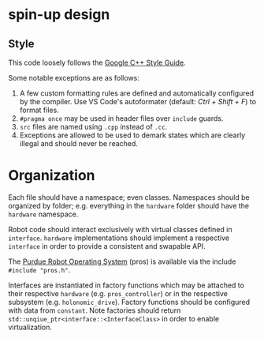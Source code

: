 # spin-up design

## Style
This code loosely follows the [Google C++ Style Guide](https://google.github.io/styleguide/cppguide.html).

Some notable exceptions are as follows:
1. A few custom formatting rules are defined and automatically configured by the compiler. Use VS Code's autoformater (default: *Ctrl + Shift + F*) to format files.
2. `#pragma once` may be used in header files over `include` guards.
3. `src` files are named using `.cpp` instead of `.cc`.
4. Exceptions are allowed to be used to demark states which are clearly illegal and should never be reached.

# Organization
Each file should have a namespace; even classes. Namespaces should be organized by folder; e.g. everything in the `hardware` folder should have the `hardware` namespace.

Robot code should interact exclusively with virtual classes defined in `interface`. `hardware` implementations should implement a respective `interface` in order to provide a consistent and swapable API.

The [Purdue Robot Operating System](https://pros.cs.purdue.edu/v5/index.html#) (pros) is available via the include `#include "pros.h"`.

Interfaces are instantiated in factory functions which may be attached to their respective `hardware` (e.g. `pros_controller`) or in the respective subsystem (e.g. `holonomic_drive`). Factory functions should be configured with data from `constant`. Note factories should return `std::unqiue_ptr<interface::<InterfaceClass>` in order to enable virtualization.